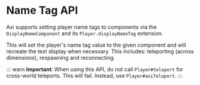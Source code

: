 # Name Tag API

Axi supports setting player name tags to components via
the `DisplayNameComponent` and its `Player.displayNameTag`
extension.

This will set the player's name tag value to the given
component and will recreate the text display when necessary.
This includes: teleporting (across dimensions), respawning
and reconnecting.

::: warn
**Important**: When using this API, do not call `Player#teleport`
for cross-world teleports. This will fail. Instead, use
`Player#axiTeleport`.
:::
